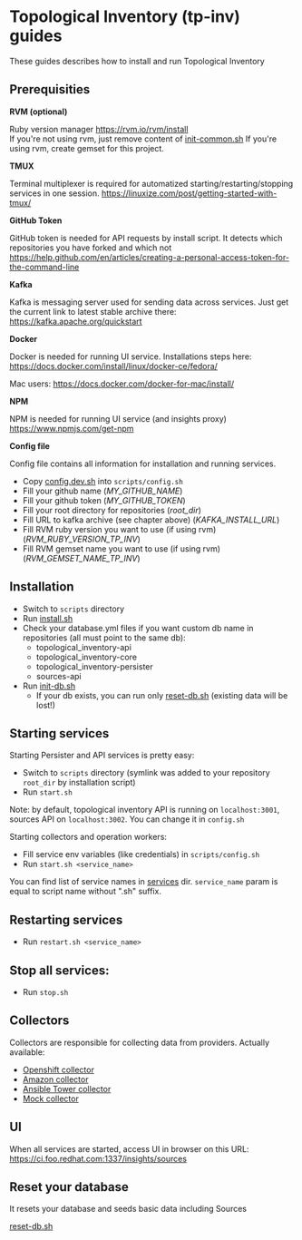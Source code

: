 # Topological Inventory (tp-inv) guides

These guides describes how to install and run Topological Inventory 

## Prerequisities

**RVM (optional)**

Ruby version manager
https://rvm.io/rvm/install  
If you're not using rvm, just remove content of [init-common.sh](scripts/init-common.sh)
If you're using rvm, create gemset for this project.

**TMUX**

Terminal multiplexer is required for automatized starting/restarting/stopping services in one session.
https://linuxize.com/post/getting-started-with-tmux/

**GitHub Token**

GitHub token is needed for API requests by install script. It detects which repositories you have forked and which not
https://help.github.com/en/articles/creating-a-personal-access-token-for-the-command-line

**Kafka**

Kafka is messaging server used for sending data across services.
Just get the current link to latest stable archive there: https://kafka.apache.org/quickstart

**Docker**

Docker is needed for running UI service.
Installations steps here: https://docs.docker.com/install/linux/docker-ce/fedora/

Mac users: https://docs.docker.com/docker-for-mac/install/

**NPM**

NPM is needed for running UI service (and insights proxy)
https://www.npmjs.com/get-npm

**Config file**

Config file contains all information for installation and running services.
- Copy [config.dev.sh](scripts/config.dev.sh) into `scripts/config.sh` 
- Fill your github name (_MY_GITHUB_NAME_)
- Fill your github token (_MY_GITHUB_TOKEN_)
- Fill your root directory for repositories (_root_dir_)
- Fill URL to kafka archive (see chapter above) (_KAFKA_INSTALL_URL_)
- Fill RVM ruby version you want to use (if using rvm) (_RVM_RUBY_VERSION_TP_INV_)
- Fill RVM gemset name you want to use (if using rvm) (_RVM_GEMSET_NAME_TP_INV_)

## Installation

- Switch to `scripts` directory 
- Run [install.sh](scripts/install.sh)
- Check your database.yml files if you want custom db name in repositories (all must point to the same db):
  - topological_inventory-api
  - topological_inventory-core
  - topological_inventory-persister
  - sources-api
- Run [init-db.sh](scripts/init-db.sh)
  - If your db exists, you can run only [reset-db.sh](scripts/reset-db.sh) (existing data will be lost!)

## Starting services

Starting Persister and API services is pretty easy:

- Switch to `scripts` directory (symlink was added to your repository `root_dir` by installation script)
- Run `start.sh`

Note: by default, topological inventory API is running on `localhost:3001`, sources API on `localhost:3002`. You can change it in `config.sh`

Starting collectors and operation workers:
- Fill service env variables (like credentials) in `scripts/config.sh` 
- Run `start.sh <service_name>`

You can find list of service names in [services](scripts/services) dir. `service_name` param is equal to script name without ".sh" suffix.

## Restarting services
- Run `restart.sh <service_name>` 

## Stop all services:
- Run `stop.sh`

## Collectors

Collectors are responsible for collecting data from providers. Actually available:
- [Openshift collector](https://github.com/ManageIQ/topological_inventory-openshift)
- [Amazon collector](https://github.com/ManageIQ/topological_inventory-amazon)
- [Ansible Tower collector](https://github.com/ManageIQ/topological_inventory-ansible_tower)
- [Mock collector](https://github.com/ManageIQ/topological_inventory-mock_source)


## UI

When all services are started, access UI in browser on this URL:
https://ci.foo.redhat.com:1337/insights/sources

## Reset your database

It resets your database and seeds basic data including Sources 

[reset-db.sh](scripts/reset-db.sh)

